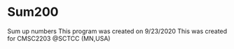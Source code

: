 # Sum200
Sum up numbers
This program was created on 9/23/2020
This was created for CMSC2203 @SCTCC (MN,USA)

